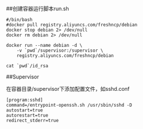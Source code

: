 ##创建容器运行脚本run.sh

    #/bin/bash
    #docker pull registry.aliyuncs.com/freshncp/debian
    docker stop debian 2> /dev/null
    docker rm debian 2> /dev/null

    docker run --name debian -d \
        -v `pwd`/supervisor:/supervisor \
        registry.aliyuncs.com/freshncp/debian

    cat `pwd`/id_rsa

##Supervisor

在容器目录/supervisor下添加配置文件，如sshd.conf

    [program:sshd]
    command=/entrypoint-openssh.sh /usr/sbin/sshd -D
    autostart=true
    autorestart=true
    redirect_stderr=true